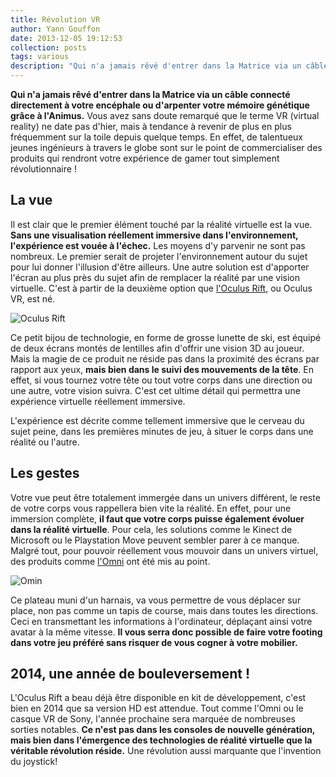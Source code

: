 ```yaml
---
title: Révolution VR
author: Yann Gouffon
date: 2013-12-05 19:12:53
collection: posts
tags: various
description: "Qui n'a jamais rêvé d'entrer dans la Matrice via un câble connecté directement à votre encéphale ou d'arpenter votre mémoire génétique grâce à l'Animus. Bonne nouvelle, votre rêve est sur le point de se réaliser grâce à émergence des technologies de réalité virtuelle."
---
```


**Qui n'a jamais rêvé d'entrer dans la Matrice via un câble connecté directement à votre encéphale ou d'arpenter votre mémoire génétique grâce à l'Animus.** Vous avez sans doute remarqué que le terme VR (virtual reality) ne date pas d'hier, mais à tendance à revenir de plus en plus fréquemment sur la toile depuis quelque temps. En effet, de talentueux jeunes ingénieurs à travers le globe sont sur le point de commercialiser des produits qui rendront votre expérience de gamer tout simplement révolutionnaire !

## La vue
Il est clair que le premier élément touché par la réalité virtuelle est la vue. **Sans une visualisation réellement immersive dans l'environnement, l'expérience est vouée à l'échec.** Les moyens d'y parvenir ne sont pas nombreux. Le premier serait de projeter l'environnement autour du sujet pour lui donner l'illusion d'être ailleurs. Une autre solution est d'apporter l'écran au plus près du sujet afin de remplacer la réalité par une vision virtuelle. C'est à partir de la deuxième option que [l'Oculus Rift](http://www.oculusvr.com/), ou Oculus VR, est né.

![Oculus Rift](http://staging.yago.io/content/images/oculus-rift.jpg)

Ce petit bijou de technologie, en forme de grosse lunette de ski, est équipé de deux écrans montés de lentilles afin d'offrir une vision 3D au joueur. Mais la magie de ce produit ne réside pas dans la proximité des écrans par rapport aux yeux, **mais bien dans le suivi des mouvements de la tête**. En effet, si vous tournez votre tête ou tout votre corps dans une direction ou une autre, votre vision suivra. C'est cet ultime détail qui permettra une expérience virtuelle réellement immersive.

L'expérience est décrite comme tellement immersive que le cerveau du sujet peine, dans les premières minutes de jeu, à situer le corps dans une réalité ou l'autre.

## Les gestes
Votre vue peut être totalement immergée dans un univers différent, le reste de votre corps vous rappellera bien vite la réalité. En effet, pour une immersion complète, **il faut que votre corps puisse également évoluer dans la réalité virtuelle**. Pour cela, les solutions comme le Kinect de Microsoft ou le Playstation Move peuvent sembler parer à ce manque. Malgré tout, pour pouvoir réellement vous mouvoir dans un univers virtuel, des produits comme [l'Omni](http://www.virtuix.com/) ont été mis au point.

![Omin](http://staging.yago.io/content/images/omni.jpg)

Ce plateau muni d'un harnais, va vous permettre de vous déplacer sur place, non pas comme un tapis de course, mais dans toutes les directions. Ceci en transmettant les informations à l'ordinateur, déplaçant ainsi votre avatar à la même vitesse. **Il vous serra donc possible de faire votre footing dans votre jeu préféré sans risquer de vous cogner à votre mobilier.**

## 2014, une année de bouleversement !
L'Oculus Rift a beau déjà être disponible en kit de développement, c'est bien en 2014 que sa version HD est attendue. Tout comme l'Omni ou le casque VR de Sony, l'année prochaine sera marquée de nombreuses sorties notables. **Ce n'est pas dans les consoles de nouvelle génération, mais bien dans l'émergence des technologies de réalité virtuelle que la véritable révolution réside.** Une révolution aussi marquante que l'invention du joystick!


